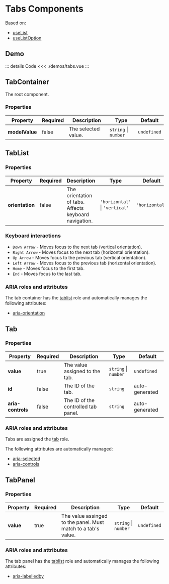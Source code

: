<script setup>
import TabsDemo from './demos/tabs.vue'
</script>

# Tabs Components

Based on:

- [useList](/composables/list)
- [useListOption](/composables/list-option)

## Demo

<TabsDemo />

::: details Code
<<< ./demos/tabs.vue
:::

## TabContainer

The root component.

### Properties

| Property       | Required | Description         | Type                 | Default     |
| -------------- | -------- | ------------------- | -------------------- | ----------- |
| **modelValue** | false    | The selected value. | `string` \| `number` | `undefined` |

## TabList

### Properties

| Property        | Required | Description                                           | Type                           | Default        |
| --------------- | -------- | ----------------------------------------------------- | ------------------------------ | -------------- |
| **orientation** | false    | The orientation of tabs. Affects keyboard navigation. | `'horizontal'` \| `'vertical'` | `'horizontal'` |

### Keyboard interactions

- `Down Arrow` - Moves focus to the next tab (vertical orientation).
- `Right Arrow` - Moves focus to the next tab (horizontal orientation).
- `Up Arrow` - Moves focus to the previous tab (vertical orientation).
- `Left Arrow` - Moves focus to the previous tab (horizontal orientation).
- `Home` - Moves focus to the first tab.
- `End` - Moves focus to the last tab.

### ARIA roles and attributes

The tab container has the [tablist](https://developer.mozilla.org/en-US/docs/Web/Accessibility/ARIA/Roles/tablist_role) role and automatically manages the following attributes:

- [aria-orientation](https://developer.mozilla.org/en-US/docs/Web/Accessibility/ARIA/Attributes/aria-orientation)

## Tab

### Properties

| Property          | Required | Description                         | Type                 | Default        |
| ----------------- | -------- | ----------------------------------- | -------------------- | -------------- |
| **value**         | true     | The value assigned to the tab.      | `string` \| `number` | `undefined`    |
| **id**            | false    | The ID of the tab.                  | `string`             | auto-generated |
| **aria-controls** | false    | The ID of the controlled tab panel. | `string`             | auto-generated |

### ARIA roles and attributes

Tabs are assigned the [tab](https://developer.mozilla.org/en-US/docs/Web/Accessibility/ARIA/Roles/tab_role) role.

The following attributes are automatically managed:

- [aria-selected](https://developer.mozilla.org/en-US/docs/Web/Accessibility/ARIA/Attributes/aria-selected)
- [aria-controls](https://developer.mozilla.org/en-US/docs/Web/Accessibility/ARIA/Attributes/aria-controls)

## TabPanel

### Properties

| Property  | Required | Description                                                   | Type                 | Default     |
| --------- | -------- | ------------------------------------------------------------- | -------------------- | ----------- |
| **value** | true     | The value assinged to the panel. Must match to a tab's value. | `string` \| `number` | `undefined` |

### ARIA roles and attributes

The tab panel has the [tablist](https://developer.mozilla.org/en-US/docs/Web/Accessibility/ARIA/Roles/tabpanel_role) role and automatically manages the following attributes:

- [aria-labelledby](https://developer.mozilla.org/en-US/docs/Web/Accessibility/ARIA/Attributes/aria-labelledby)

